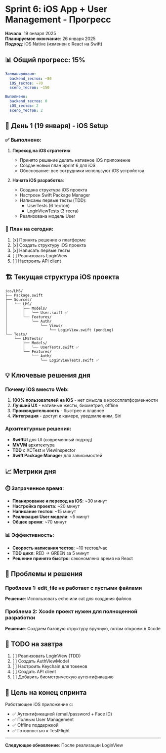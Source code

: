 # Sprint 6: iOS App + User Management - Прогресс

**Начало**: 19 января 2025  
**Планируемое окончание**: 26 января 2025  
**Подход**: iOS Native (изменен с React на Swift)

## 📊 Общий прогресс: 15%

```yaml
Запланировано:
  backend_тестов: ~80
  iOS_тестов: ~70
  всего_тестов: ~150

Выполнено:
  backend_тестов: 0
  iOS_тестов: 2
  всего_тестов: 2
```

## 📅 День 1 (19 января) - iOS Setup

### ✅ Выполнено:
1. **Переход на iOS стратегию**:
   - Принято решение делать нативное iOS приложение
   - Создан новый план Sprint 6 для iOS
   - Обоснование: все сотрудники используют iOS устройства

2. **Начата iOS разработка**:
   - Создана структура iOS проекта
   - Настроен Swift Package Manager
   - Написаны первые тесты (TDD):
     - UserTests (6 тестов)
     - LoginViewTests (3 теста)
   - Реализована модель User

### 🎯 План на сегодня:
1. [x] Принять решение о платформе
2. [x] Создать структуру iOS проекта
3. [x] Написать первые тесты
4. [ ] Реализовать LoginView
5. [ ] Настроить API client

## 🏗️ Текущая структура iOS проекта

```
ios/LMS/
├── Package.swift
├── Sources/
│   └── LMS/
│       ├── Models/
│       │   └── User.swift ✅
│       └── Features/
│           └── Auth/
│               └── Views/
│                   └── LoginView.swift (pending)
└── Tests/
    └── LMSTests/
        ├── Models/
        │   └── UserTests.swift ✅
        └── Features/
            └── Auth/
                └── LoginViewTests.swift ✅
```

## 💡 Ключевые решения дня

### Почему iOS вместо Web:
1. **100% пользователей на iOS** - нет смысла в кроссплатформенности
2. **Лучший UX** - нативные жесты, биометрия, offline
3. **Производительность** - быстрее и плавнее
4. **Интеграция** - доступ к камере, уведомлениям, Siri

### Архитектурные решения:
- **SwiftUI** для UI (современный подход)
- **MVVM** архитектура
- **TDD** с XCTest и ViewInspector
- **Swift Package Manager** для зависимостей

## 📈 Метрики дня

### ⏱️ Затраченное время:
- **Планирование и переход на iOS**: ~30 минут
- **Настройка проекта**: ~20 минут
- **Написание тестов**: ~15 минут
- **Реализация User модели**: ~5 минут
- **Общее время**: ~70 минут

### 📊 Эффективность:
- **Скорость написания тестов**: ~10 тестов/час
- **TDD цикл**: RED → GREEN за 5 минут
- **Решение принято быстро**: сэкономлено время на React

## 🚧 Проблемы и решения

### Проблема 1: edit_file не работает с пустыми файлами
**Решение**: Использовать echo или cat для создания файлов

### Проблема 2: Xcode проект нужен для полноценной разработки
**Решение**: Создаем базовую структуру вручную, потом откроем в Xcode

## 📝 TODO на завтра

1. [ ] Реализовать LoginView (TDD)
2. [ ] Создать AuthViewModel
3. [ ] Настроить Keychain для токенов
4. [ ] Создать API client
5. [ ] Добавить биометрическую аутентификацию

## 🎯 Цель на конец спринта

Работающее iOS приложение с:
- ✅ Аутентификацией (email/password + Face ID)
- ✅ Полным User Management
- ✅ Offline поддержкой
- ✅ Готовностью к TestFlight

---

**Следующее обновление**: После реализации LoginView
